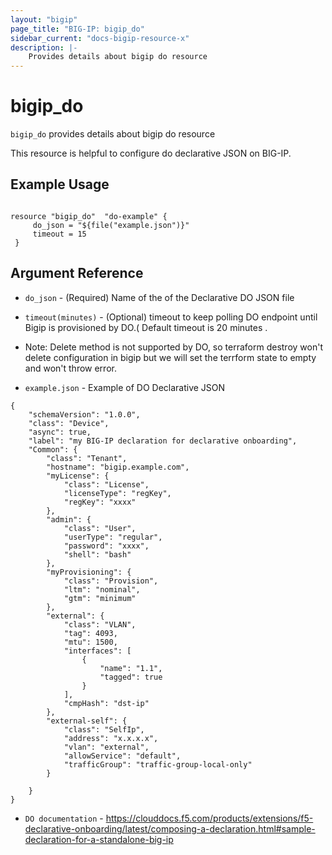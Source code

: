 ```yaml
---
layout: "bigip"
page_title: "BIG-IP: bigip_do"
sidebar_current: "docs-bigip-resource-x"
description: |-
    Provides details about bigip do resource
---
```


# bigip_do

`bigip_do` provides details about bigip do resource

This resource is helpful to configure do declarative JSON on BIG-IP.
## Example Usage


```hcl

resource "bigip_do"  "do-example" {
     do_json = "${file("example.json")}"
     timeout = 15
 }

```

## Argument Reference


* `do_json` - (Required) Name of the of the Declarative DO JSON file

* `timeout(minutes)` - (Optional) timeout to keep polling DO endpoint until Bigip is provisioned by DO.( Default timeout is 20 minutes .

*  Note: Delete method is not supported by DO, so terraform destroy won't delete configuration in bigip but we will set the terrform state to empty and won't throw error.

* `example.json` - Example of DO Declarative JSON

```hcl
{
    "schemaVersion": "1.0.0",
    "class": "Device",
    "async": true,  
    "label": "my BIG-IP declaration for declarative onboarding",
    "Common": {
        "class": "Tenant",
        "hostname": "bigip.example.com",
        "myLicense": {
            "class": "License",
            "licenseType": "regKey",
            "regKey": "xxxx"
        }, 
        "admin": {
            "class": "User",
            "userType": "regular",
            "password": "xxxx",
            "shell": "bash"
        },
        "myProvisioning": {
            "class": "Provision",
            "ltm": "nominal",
            "gtm": "minimum"
        },
        "external": {
            "class": "VLAN",
            "tag": 4093,
            "mtu": 1500,
            "interfaces": [
                {
                    "name": "1.1",
                    "tagged": true
                }
            ],
            "cmpHash": "dst-ip"
        },
        "external-self": {
            "class": "SelfIp",
            "address": "x.x.x.x",
            "vlan": "external",
            "allowService": "default",
            "trafficGroup": "traffic-group-local-only"
        }
    
    }
}
```
* `DO documentation` - https://clouddocs.f5.com/products/extensions/f5-declarative-onboarding/latest/composing-a-declaration.html#sample-declaration-for-a-standalone-big-ip
